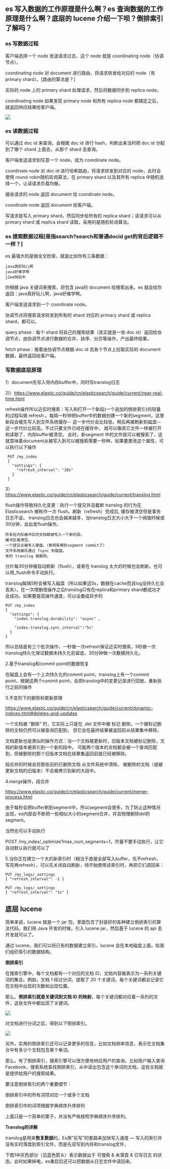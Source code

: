 ## es 写入数据的工作原理是什么啊？es 查询数据的工作原理是什么啊？底层的 lucene 介绍一下呗？倒排索引了解吗？
### es 写数据过程
客户端选择一个 node 发送请求过去，这个 node 就是 coordinating node（协调节点）。

coordinating node 对 document 进行路由，将请求转发给对应的 node（有 primary shard）。[路由的算法是？]

实际的 node 上的 primary shard 处理请求，然后将数据同步到 replica node。

coordinating node 如果发现 primary node 和所有 replica node 都搞定之后，就返回响应结果给客户端。

![](./images/写入数据过程.png)

### es 读数据过程
可以通过 doc id 来查询，会根据 doc id 进行 hash，判断出来当时把 doc id 分配到了哪个 shard 上面去，从那个 shard 去查询。

客户端发送请求到任意一个 node，成为 coordinate node。

coordinate node 对 doc id 进行哈希路由，将请求转发到对应的 node，此时会使用 round-robin随机轮询算法，在 primary shard 以及其所有 replica 中随机选择一个，让读请求负载均衡。

接收请求的 node 返回 document 给 coordinate node。

coordinate node 返回 document 给客户端。

写请求是写入 primary shard，然后同步给所有的 replica shard；读请求可以从 primary shard 或 replica shard 读取，采用的是随机轮询算法。

### es 搜索数据过程[是指search?search和普通docid get的背后逻辑不一样？]
es 最强大的是做全文检索，就是比如你有三条数据：

    java真好玩儿啊
    java好难学啊
    j2ee特别牛

你根据 java 关键词来搜索，将包含 java的 document 给搜索出来。es 就会给你返回：java真好玩儿啊，java好难学啊。

客户端发送请求到一个 coordinate node。

协调节点将搜索请求转发到所有的 shard 对应的 primary shard 或 replica shard，都可以。

query phase：每个 shard 将自己的搜索结果（其实就是一些 doc id）返回给协调节点，由协调节点进行数据的合并、排序、分页等操作，产出最终结果。

fetch phase：接着由协调节点根据 doc id 去各个节点上拉取实际的 document 数据，最终返回给客户端。

### 写数据底层原理
1）document先写入导内存buffer中，同时写translog日志

2)）https://www.elastic.co/guide/cn/elasticsearch/guide/current/near-real-time.html

refresh操作所以近实时搜索：写入和打开一个新段(一个追加的倒排索引)的轻量的过程叫做 refresh 。每隔一秒钟把buffer中的数据创建一个新的segment，这里新段会被先写入到文件系统缓存--
这一步代价会比较低，稍后再被刷新到磁盘--这一步代价比较高。不过只要文件已经在缓存中， 就可以像其它文件一样被打开和读取了，内存buffer被清空。
此时，新segment 中的文件就可以被搜索了，这就意味着document从被写入到可以被搜索需要一秒种，如果要更改这个属性，可以执行以下操作

     PUT /my_index
     {
       "settings": {
         "refresh_interval": "30s" 
       }
     }
3）https://www.elastic.co/guide/cn/elasticsearch/guide/current/translog.html

flush操作导致持久化变更：执行一个提交并且截断 translog 的行为在 Elasticsearch 被称作一次 flush。刷新（refresh）完成后, 缓存被清空但是事务日志不会。
translog日志也会越来越多，当translog日志大小大于一个阀值时候或30分钟，会出发flush操作。

    所有在内存缓冲区的文档都被写入一个新的段。
    缓冲区被清空。
    一个提交点被写入硬盘。（表明有哪些segment commit了）
    文件系统缓存通过 fsync 到磁盘。
    老的 translog 被删除。

分片每30分钟被自动刷新（flush），或者在 translog 太大的时候也会刷新。也可以用_flush命令手动执行。

translog每隔5秒会被写入磁盘（所以如果这5s，数据在cache而且log没持久化会丢失）。在一次增删改操作之后translog只有在replica和primary shard都成功才会成功，如果要提高操作速度，可以设置成异步的

    PUT /my_index
    {
      "settings": {
        "index.translog.durability": "async" ,
    
        "index.translog.sync_interval":"5s"
      }
    }
所以总结是有三个批次操作，一秒做一次refresh保证近实时搜索，5秒做一次translog持久化保证数据未持久化前留底，30分钟做一次数据持久化。

2.基于translog和commit point的数据恢复

在磁盘上会有一个上次持久化的commit point，translog上有一个commit point，根据这两个commit point，会把translog中的变更记录进行回放，重新执行之前的操作

3.不变形下的删除和更新原理

https://www.elastic.co/guide/cn/elasticsearch/guide/current/dynamic-indices.html#deletes-and-updates

一个文档被 “删除” 时，它实际上只是在 .del 文件中被 标记 删除。一个被标记删除的文档仍然可以被查询匹配到， 但它会在最终结果被返回前从结果集中移除。

文档更新也是类似的操作方式：当一个文档被更新时，旧版本文档被标记删除，文档的新版本被索引到一个新的段中。 可能两个版本的文档都会被一个查询匹配到，但被删除的那个旧版本文档在结果集返回前就已经被移除。

段合并的时候会将那些旧的已删除文档 从文件系统中清除。 被删除的文档（或被更新文档的旧版本）不会被拷贝到新的大段中。

4.merge操作，段合并

https://www.elastic.co/guide/cn/elasticsearch/guide/current/merge-process.html

由于每秒会把buffer刷到segment中，所以segment会很多，为了防止这种情况出现，es内部会不断把一些相似大小的segment合并，并且物理删除del的segment。

当然也可以手动执行

POST /my_index/_optimize?max_num_segments=1，尽量不要手动执行，让它自动默认执行就可以了
 

5.当你正在建立一个大的新索引时（相当于直接全部写入buffer，先不refresh，写完再refresh），可以先关闭自动刷新，待开始使用该索引时，再把它们调回来：

    PUT /my_logs/_settings
    { "refresh_interval": -1 } 
    
    PUT /my_logs/_settings
    { "refresh_interval": "1s" } 
    
## 底层 lucene
简单来说，lucene 就是一个 jar 包，里面包含了封装好的各种建立倒排索引的算法代码。我们用 Java 开发的时候，引入 lucene jar，然后基于 lucene 的 api 去开发就可以了。

通过 lucene，我们可以将已有的数据建立索引，lucene 会在本地磁盘上面，给我们组织索引的数据结构。

**倒排索引**
 
在搜索引擎中，每个文档都有一个对应的文档 ID，文档内容被表示为一系列关键词的集合。例如，文档 1 经过分词，提取了 20 个关键词，每个关键词都会记录它在文档中出现的次数和出现位置。

那么，**倒排索引就是关键词到文档 ID 的映射**，每个关键词都对应着一系列的文件，这些文件中都出现了关键词。

![](./images/倒排索引示例2.png)

对文档进行分词之后，得到以下倒排索引。

![](./images/倒排索引示例3.png)

另外，实用的倒排索引还可以记录更多的信息，比如文档频率信息，表示在文档集合中有多少个文档包含某个单词。

那么，有了倒排索引，搜索引擎可以很方便地响应用户的查询。比如用户输入查询 Facebook，搜索系统查找倒排索引，从中读出包含这个单词的文档，这些文档就是提供给用户的搜索结果。

要注意倒排索引的两个重要细节：

倒排索引中的所有词项对应一个或多个文档

倒排索引中的词项根据字典顺序升序排列

上面只是一个简单的栗子，并没有严格按照字典顺序升序排列。

**Translog的详解**

translog是用来**恢复数据**的。Es用“后写”的套路来加快写入速度 — 写入的索引并没有实时落盘到索引文件，而是先双写到内存和translog文件，

下图1中灰色部分（见蓝色箭头）表示数据出于 可搜索 & 未落盘 & 已写日志 的状态。此时如果掉电，es重启后还可以把数据从日志文件中读回来。
